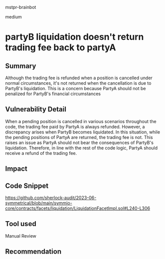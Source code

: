 mstpr-brainbot

medium

# partyB liquidation doesn't return trading fee back to partyA

## Summary
Although the trading fee is refunded when a position is cancelled under normal circumstances, it's not returned when the cancellation is due to PartyB's liquidation. This is a concern because PartyA should not be penalized for PartyB's financial circumstances
## Vulnerability Detail
When a pending position is cancelled in various scenarios throughout the code, the trading fee paid by PartyA is always refunded. However, a discrepancy arises when PartyB becomes liquidated. In this situation, while the pending positions of PartyA are returned, the trading fee is not. This raises an issue as PartyA should not bear the consequences of PartyB's liquidation. Therefore, in line with the rest of the code logic, PartyA should receive a refund of the trading fee.
## Impact

## Code Snippet
https://github.com/sherlock-audit/2023-06-symmetrical/blob/main/symmio-core/contracts/facets/liquidation/LiquidationFacetImpl.sol#L240-L306

## Tool used

Manual Review

## Recommendation
